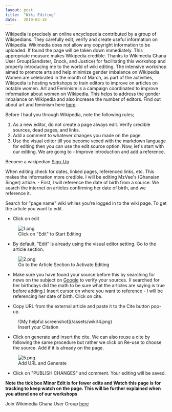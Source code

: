 ```yaml
---
layout: post
title:  "Wiki Editing"
date:   2019-03-18
---
```


<span class="dropcap">W</span>ikipedia is precisely an online encyclopedia contributed by a group of Wikipedians. They carefully edit, verify and create useful information on Wikipedia. Wikimedia does not allow any copyright information to be uploaded. If found the page will be taken down immediately. This appropriate measure makes Wikipedia credible. Thanks to Wikimedia Ghana User Group(Sandister, Enock, and Justice) for facilitating this workshop and properly introducing me to the world of wiki editing. The intensive workshop aimed to promote arts and help minimize gender imbalance on Wikipedia. 
Women are celebrated in the month of March, as part of the activities, Wikipedia is hosting workshops to train editors to improve on articles on notable women. Art and Feminism is a campaign coordinated to improve information about women on Wikipedia. This helps to address the gender imbalance on Wikipedia and also increase the number of editors. Find out about art and feminism here <a href="https://artandfeminism.org/">here</a>

Before I haul you through Wikipedia, note the following rules;
1. As a new editor, do not create a page always edit. Verify credible sources, dead pages, and links.
2. Add a comment to whatever changes you made on the page.
3. Use the visual editor till you become vexed with the markdown language for editing then you can use the edit source option.
Now, let's start with our editing. We are going to - Improve introduction and add a reference.

Become a wikipedian <a href="https://en.wikipedia.org/w/index.php?title=Special:CreateAccount&returnto">Sign-Up</a>

When editing check for dates, linked pages, referenced links, etc. This makes the information more credible. I will be editing MzVee's (Ghanaian Singer) article. - First, I will reference the date of birth from a source. We search the internet on articles confirming her date of birth, and we reference it.

Search for "page name" wiki whiles you’re logged in to the wiki page. To get the article you want to edit.

* Click on edit
<figure>
	<img src="{{ '/assets/wiki/1.png' | prepend: site.baseurl }}" style="maxwidth: 200px;" alt="1.png"/> 
	<figcaption>Click on "Edit" to Start Editing</figcaption>
</figure>

* By default, "Edit" is already using the visual editor setting. Go to the article section.
<figure>
	<img src="{{ '/assets/wiki/2.png' | prepend: site.baseurl }}" alt="2.png"> 
	<figcaption>Go to the Article Section to Activate Editing</figcaption>
</figure>

* Make sure you have found your source before this by searching for news on the subject on <a href="https://www.google.com/">Google</a> to verify your sources. (I searched for her birthdays did the math to be sure what the articles are saying is true before adding.) Insert cursor on where you want to reference - I will be referencing her date of birth. Click on cite.

* Copy URL from the external article and paste it to the Cite button pop-up.
<figure>
	![My helpful screenshot](/assets/wiki/4.png) 
	<figcaption>Insert your Citation</figcaption>
</figure>

* Click on generate and insert the cite. We can also reuse a cite by following the same procedure but rather we click on Re-use to choose the source. Add if it is already on the page.
<figure>
	<img src="{{ '/assets/wiki/5.png' | prepend: site.baseurl }}" alt="5.png"> 
	<figcaption>Add URL and Generate </figcaption>
</figure>

* Click on "PUBLISH CHANGES" and comment. Your editing will be saved.

**Note the tick box Minor Edit is for fewer edits and Watch this page is for tracking to keep watch on the page. This will be further explained when you attend one of our workshops**

Join Wikimedia Ghana User Group <a href="https://wmghug.wordpress.com/">here</a>
